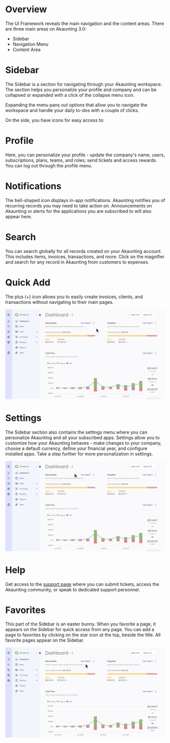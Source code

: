 Overview
=========

The UI Framework reveals the main navigation and the content areas. There are three main areas on Akaunting 3.0:

- Sidebar
- Navigation Menu
- Content Area

Sidebar
=========

The Sidebar is a section for navigating through your Akaunting workspace. The section helps you personalize your profile and company and can be collapsed or expanded with a click of the collapse menu icon. 

Expanding the menu pans out options that allow you to navigate the workspace and handle your daily to-dos with a couple of clicks.

On the side, you have icons for easy access to:

Profile
=========

Here, you can personalize your profile - update the company's name, users, subscriptions, plans, teams, and roles; send tickets and access rewards. You can log out through the profile menu. 

Notifications
=========

The bell-shaped icon displays in-app notifications. Akaunting notifies you of recurring records you may need to take action on. Announcements on Akaunting or alerts for the applications you are subscribed to will also appear here.

Search
=========

You can search globally for all records created on your Akaunting account. This includes items, invoices, transactions, and more. Click on the magnifier and search for any record in Akaunting from customers to expenses. 

Quick Add
=========

The plus (+) icon allows you to easily create invoices, clients, and transactions without navigating to their main pages.

![Quick add](_images/ui-add-new.gif)

Settings
=========

The Sidebar section also contains the settings menu where you can personalize Akaunting and all your subscribed apps. Settings allow you to customize how your Akaunting behaves - make changes to your company, choose a default currency, define your financial year, and configure installed apps. Take a step further for more personalization in settings.

![Settings](_images/ui-settings.gif)

Help
=========

Get access to the [support page](https://akaunting.com/support) where you can submit tickets, access the Akaunting community, or speak to dedicated support personnel.

Favorites
=========

This part of the Sidebar is an easter bunny. When you favorite a page, it appears on the Sidebar for quick access from any page. You can add a page to favorites by clicking on the star icon at the top, beside the title. All favorite pages appear on the Sidebar.

![Favorites](_images/ui-favorites.gif)